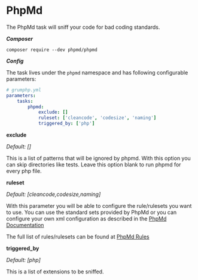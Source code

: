 # PhpMd

The PhpMd task will sniff your code for bad coding standards.

***Composer***

```
composer require --dev phpmd/phpmd
```

***Config***

The task lives under the `phpmd` namespace and has following configurable parameters:

```yaml
# grumphp.yml
parameters:
    tasks:
        phpmd:
            exclude: []
            ruleset: ['cleancode', 'codesize', 'naming']
            triggered_by: ['php']
```

**exclude**

*Default: []*

This is a list of patterns that will be ignored by phpmd. With this option you can skip directories like tests. Leave this option blank to run phpmd for every php file.

**ruleset**

*Default: [cleancode,codesize,naming]*

With this parameter you will be able to configure the rule/rulesets you want to use. You can use the standard
sets provided by PhpMd or you can configure your own xml configuration as described in the [PhpMd Documentation](https://phpmd.org/documentation/creating-a-ruleset.html)

The full list of rules/rulesets can be found at [PhpMd Rules](https://phpmd.org/rules/index.html)

**triggered_by**

*Default: [php]*

This is a list of extensions to be sniffed.
